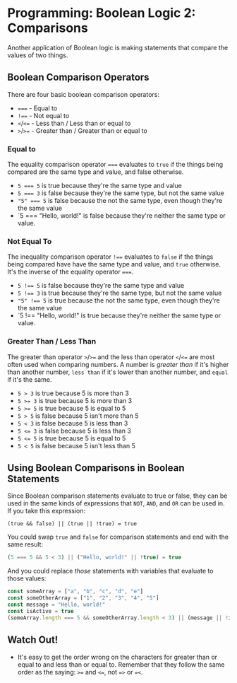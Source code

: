 # Programming: Boolean Logic 2: Comparisons

Another application of Boolean logic is making statements that compare the values of two things.

## Boolean Comparison Operators

There are four basic boolean comparison operators:

* `===` - Equal to
* `!==` - Not equal to
* `<`/`<=` - Less than / Less than or equal to
* `>`/`>=` - Greater than / Greater than or equal to

### Equal to

The equality comparison operator `===` evaluates to `true` if the things being compared are the same type and value, and false otherwise.

* `5 === 5` is true because they're the same type and value
* `5 === 3` is false because they're the same type, but not the same value
* `"5" === 5` is false because the not the same type, even though they're the same value
* `5 === "Hello, world!" is false because they're neither the same type or value.

### Not Equal To

The inequality comparison operator `!==` evaluates to `false` if the things being compared have have the same type and value, and `true` otherwise. It's the inverse of the equality operator `===`.

* `5 !== 5` is false because they're the same type and value
* `5 !== 3` is true because they're the same type, but not the same value
* `"5" !== 5` is true because the not the same type, even though they're the same value
* `5 !== "Hello, world!" is true because they're neither the same type or value.

### Greater Than / Less Than

The greater than operator `>`/`>=` and the less than operator `<`/`<=` are most often used when comparing numbers. A number is _greater than_ if it's higher than another number, `less than` if it's lower than another number, and `equal` if it's the same.

* `5 > 3` is true because 5 is more than 3
* `5 >= 3` is true because 5 is more than 3
* `5 >= 5` is true because 5 is equal to 5
* `5 > 5` is false because 5 isn't more than 5
* `5 < 3` is false because 5 is less than 3
* `5 <= 3` is false because 5 is less than 3
* `5 <= 5` is true because 5 is equal to 5
* `5 < 5` is false because 5 isn't less than 5

## Using Boolean Comparisons in Boolean Statements

Since Boolean comparison statements evaluate to true or false, they can be used in the same kinds of expressions that `NOT`, `AND`, and `OR` can be used in. If you take this expression:

```
(true && false) || (true || !true) = true
```

You could swap `true` and `false` for comparison statements and end with the same result:

```js
(5 === 5 && 5 < 3) || ("Hello, world!" || !true) = true
```

And you could replace _those_ statements with variables that evaluate to those values:

```js
const someArray = ["a", "b", "c", "d", "e"] 
const someOtherArray = ["1", "2", "3", "4", "5"]
const message = "Hello, world!"
const isActive = true
(someArray.length === 5 && someOtherArray.length < 3) || (message || !isActive) // this evaluates to true
```

## Watch Out!

* It's easy to get the order wrong on the characters for greater than or equal to and less than or equal to. Remember that they follow the same order as the saying: `>=` and `<=`, not `=>` or `=<`.
